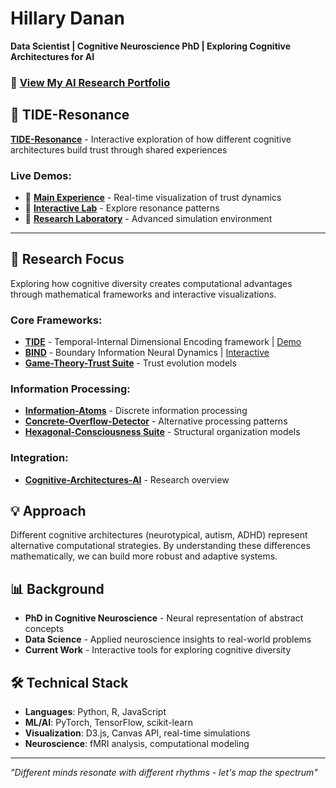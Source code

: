# Hillary Danan
**Data Scientist | Cognitive Neuroscience PhD | Exploring Cognitive Architectures for AI**

### 🚀 [View My AI Research Portfolio](https://hillarydanan.github.io/pitch.html)

## 🌟 TIDE-Resonance

**[TIDE-Resonance](https://github.com/HillaryDanan/TIDE-resonance)** - Interactive exploration of how different cognitive architectures build trust through shared experiences

### Live Demos:
- 🎵 **[Main Experience](https://hillarydanan.github.io/TIDE-resonance/)** - Real-time visualization of trust dynamics
- 🧪 **[Interactive Lab](https://hillarydanan.github.io/TIDE-resonance/interactive_resonance.html)** - Explore resonance patterns
- 🔬 **[Research Laboratory](https://hillarydanan.github.io/TIDE-resonance/advanced_explorer.html)** - Advanced simulation environment

---

## 🧠 Research Focus

Exploring how cognitive diversity creates computational advantages through mathematical frameworks and interactive visualizations.

### Core Frameworks:
- **[TIDE](https://github.com/HillaryDanan/TIDE)** - Temporal-Internal Dimensional Encoding framework | [Demo](https://hillarydanan.github.io/TIDE/tide_interactive.html)
- **[BIND](https://github.com/HillaryDanan/BIND)** - Boundary Information Neural Dynamics | [Interactive](https://hillarydanan.github.io/BIND/bind_systems_interactive.html)
- **[Game-Theory-Trust Suite](https://github.com/HillaryDanan/game-theory-trust-suite)** - Trust evolution models

### Information Processing:
- **[Information-Atoms](https://github.com/HillaryDanan/information-atoms)** - Discrete information processing
- **[Concrete-Overflow-Detector](https://github.com/HillaryDanan/concrete-overflow-detector)** - Alternative processing patterns
- **[Hexagonal-Consciousness Suite](https://github.com/HillaryDanan/hexagonal-consciousness-suite)** - Structural organization models

### Integration:
- **[Cognitive-Architectures-AI](https://github.com/HillaryDanan/cognitive-architectures-ai)** - Research overview

## 💡 Approach

Different cognitive architectures (neurotypical, autism, ADHD) represent alternative computational strategies. By understanding these differences mathematically, we can build more robust and adaptive systems.

## 📊 Background
- **PhD in Cognitive Neuroscience** - Neural representation of abstract concepts
- **Data Science** - Applied neuroscience insights to real-world problems
- **Current Work** - Interactive tools for exploring cognitive diversity

## 🛠️ Technical Stack
- **Languages**: Python, R, JavaScript
- **ML/AI**: PyTorch, TensorFlow, scikit-learn
- **Visualization**: D3.js, Canvas API, real-time simulations
- **Neuroscience**: fMRI analysis, computational modeling

---

*"Different minds resonate with different rhythms - let's map the spectrum"*
